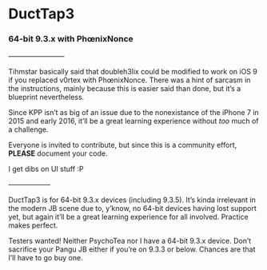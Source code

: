 # DuctTap3
### 64-bit 9.3.x with PhœnixNonce
————————

Tihmstar basically said that doubleh3lix could be modified to work on iOS 9 if you replaced v0rtex with PhœnixNonce. There was a hint of sarcasm in the instructions, mainly because this is easier said than done, but it’s a blueprint nevertheless. 


Since KPP isn’t as big of an issue due to the nonexistance of the iPhone 7 in 2015 and early 2016, it’ll be a great learning experience without *too* much of a challenge. 


Everyone is invited to contribute, but since this is a community effort, **PLEASE** document your code. 


I get dibs on UI stuff :P


——————


DuctTap3 is for 64-bit 9.3.x devices (including 9.3.5). It’s kinda irrelevant in the modern JB scene due to, y’know, no 64-bit devices having lost support yet, but again it’ll be a great learning experience for all involved. Practice makes perfect. 


Testers wanted! Neither PsychoTea nor I have a 64-bit 9.3.x device. Don’t sacrifice your Pangu JB either if you’re on 9.3.3 or below. Chances are that I’ll have to go buy one. 